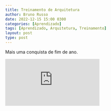 ```yaml
---
title: Treinamento de Arquitetura
author: Bruno Russo
date: 2022-12-15 15:00 0300
categories: [Aprendizado]
tags: [Aprendizado, Arquitetura, Treinamento]
layout: post
type: post
---
```


Mais uma conquista de fim de ano.

![Badges](http://badges.com.br/share/beb06cefc2800bdb705a0152eaf0513a.php?a=2149)
